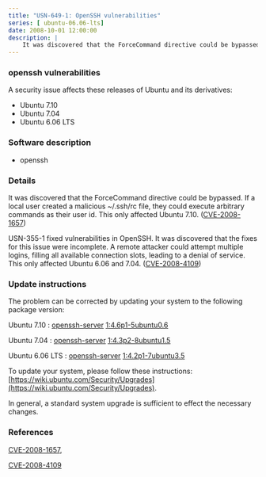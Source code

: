 ```yaml
---
title: "USN-649-1: OpenSSH vulnerabilities"
series: [ ubuntu-06.06-lts]
date: 2008-10-01 12:00:00
description: |
    It was discovered that the ForceCommand directive could be bypassed. If a local user created a malicious ~/.ssh/rc file, they could execute arbitrary commands as their user id.  This only affected Ubuntu 7.10. ([CVE-2008-1657](http://people.ubuntu.com/~ubuntu-security/cve/CVE-2008-1657))
--- 
```

 
### openssh vulnerabilities

A security issue affects these releases of Ubuntu and its derivatives:

* Ubuntu 7.10
* Ubuntu 7.04
* Ubuntu 6.06 LTS

### Software description

* openssh 

### Details

It was discovered that the ForceCommand directive could be bypassed. If a local user created a malicious ~/.ssh/rc file, they could execute arbitrary commands as their user id. This only affected Ubuntu 7.10. ([CVE-2008-1657](http://people.ubuntu.com/~ubuntu-security/cve/CVE-2008-1657))

USN-355-1 fixed vulnerabilities in OpenSSH. It was discovered that the fixes for this issue were incomplete. A remote attacker could attempt multiple logins, filling all available connection slots, leading to a denial of service. This only affected Ubuntu 6.06 and 7.04. ([CVE-2008-4109](http://people.ubuntu.com/~ubuntu-security/cve/CVE-2008-4109)) 

### Update instructions

The problem can be corrected by updating your system to the following package version:

Ubuntu 7.10
 : [openssh-server](https://launchpad.net/ubuntu/+source/openssh) <span> [1:4.6p1-5ubuntu0.6](https://launchpad.net/ubuntu/+source/openssh/1:4.6p1-5ubuntu0.6) </span> 

Ubuntu 7.04
 : [openssh-server](https://launchpad.net/ubuntu/+source/openssh) <span> [1:4.3p2-8ubuntu1.5](https://launchpad.net/ubuntu/+source/openssh/1:4.3p2-8ubuntu1.5) </span> 

Ubuntu 6.06 LTS
 : [openssh-server](https://launchpad.net/ubuntu/+source/openssh) <span> [1:4.2p1-7ubuntu3.5](https://launchpad.net/ubuntu/+source/openssh/1:4.2p1-7ubuntu3.5) </span> 

To update your system, please follow these instructions: [https://wiki.ubuntu.com/Security/Upgrades](https://wiki.ubuntu.com/Security/Upgrades).

In general, a standard system upgrade is sufficient to effect the necessary changes. 

### References

 [CVE-2008-1657](http://people.ubuntu.com/~ubuntu-security/cve/CVE-2008-1657), 

 [CVE-2008-4109](http://people.ubuntu.com/~ubuntu-security/cve/CVE-2008-4109)
 
